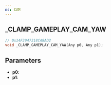 ```yaml
---
ns: CAM
---
```

## _CLAMP_GAMEPLAY_CAM_YAW

```c
// 0x14F3947318CA8AD2
void _CLAMP_GAMEPLAY_CAM_YAW(Any p0, Any p1);
```

## Parameters
* **p0**:
* **p1**:
